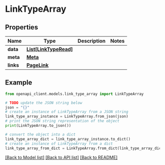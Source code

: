 # LinkTypeArray


## Properties

Name | Type | Description | Notes
------------ | ------------- | ------------- | -------------
**data** | [**List[LinkTypeRead]**](LinkTypeRead.md) |  | 
**meta** | [**Meta**](Meta.md) |  | 
**links** | [**PageLink**](PageLink.md) |  | 

## Example

```python
from openapi_client.models.link_type_array import LinkTypeArray

# TODO update the JSON string below
json = "{}"
# create an instance of LinkTypeArray from a JSON string
link_type_array_instance = LinkTypeArray.from_json(json)
# print the JSON string representation of the object
print(LinkTypeArray.to_json())

# convert the object into a dict
link_type_array_dict = link_type_array_instance.to_dict()
# create an instance of LinkTypeArray from a dict
link_type_array_from_dict = LinkTypeArray.from_dict(link_type_array_dict)
```
[[Back to Model list]](../README.md#documentation-for-models) [[Back to API list]](../README.md#documentation-for-api-endpoints) [[Back to README]](../README.md)


